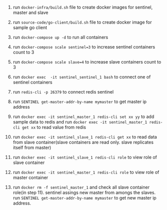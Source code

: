 1. run `docker-infra/build.sh` file to create docker images for sentinel, master and slave

2. run `source-code/go-client/build.sh` file to create docker image for sample go client

3. run `docker-compose up -d` to run all containers

4. run `docker-compose scale sentinel=3` to increase sentinel containers count to 3

5. run `docker-compose scale slave=4` to increase slave containers count to 3

6. run `docker exec  -it sentinel_sentinel_1 bash` to connect one of sentinel containers

7. run `redis-cli -p 26379` to connect redis sentinel

8. run `SENTINEL get-master-addr-by-name mymaster` to get master ip address

9. run `docker exec -it sentinel_master_1 redis-cli set xx yy` to add sample data to redis and run `docker exec -it sentinel_master_1 redis-cli get xx` to read value from redis

10. run `docker exec -it sentinel_slave_1 redis-cli get xx` to read data from slave container(slave containers are read only. slave replicates itself from master)

11. run `docker exec -it sentinel_slave_1 redis-cli role` to view role of slave container

12. run `docker exec -it sentinel_master_1 redis-cli role` to view role of master container

13. run `docker rm -f sentinel_master_1` and check all slave container role(in step 11). sentinel assings new master from amongs the slaves. run `SENTINEL get-master-addr-by-name mymaster` to get new master ip address.